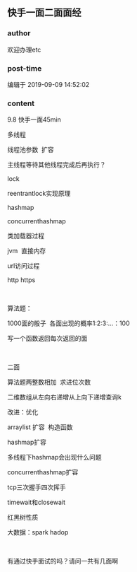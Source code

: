 ## 快手一面二面面经
### author 
欢迎办理etc
### post-time 

编辑于  2019-09-09 14:52:02
### content 
<div class="post-topic-des nc-post-content">
 <p>
  9.8 快手一面45min
 </p>
 <p>
  多线程
 </p>
 <p>
  线程池参数  扩容
 </p>
 <p>
  主线程等待其他线程完成后再执行？
 </p>
 <p>
  lock
 </p>
 <p>
  reentrantlock实现原理
 </p>
 <p>
  hashmap
 </p>
 <p>
  concurrenthashmap
 </p>
 <p>
  类加载器过程
 </p>
 <p>
  jvm  直接内存
 </p>
 <p>
  url访问过程
 </p>
 <p>
  http https
 </p>
 <p>
  <br/>
 </p>
 <p>
  算法题：
 </p>
 <p>
  1000面的骰子  各面出现的概率1:2:3:…：100
 </p>
 <p>
  写一个函数返回每次返回的面
 </p>
 <p>
  <br/>
 </p>
 <p>
  二面
 </p>
 <p>
  算法题两整数相加  求进位次数
 </p>
 <p>
  二维数组从左向右递增从上向下递增查询k
 </p>
 <p>
  改进：优化
 </p>
 <p>
  arraylist 扩容  构造函数
 </p>
 <p>
  hashmap扩容
 </p>
 <p>
  多线程下hashmap会出现什么问题
 </p>
 <p>
  concurrenthashmap扩容
 </p>
 <p>
  tcp三次握手四次挥手
 </p>
 <p>
  timewait和closewait
 </p>
 <p>
  红黑树性质
 </p>
 <p>
  大数据：spark hadop
 </p>
 <p>
  <br/>
 </p>
 <p>
  有通过快手面试的吗？请问一共有几面啊
 </p>
</div>
